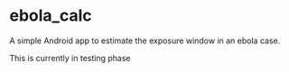 # ebola_calc
A simple Android app to estimate the exposure window in an ebola case.

This is currently in testing phase
